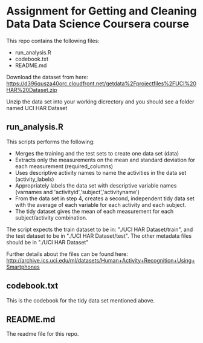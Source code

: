 # Assignment for Getting and Cleaning Data Data Science Coursera course

This repo contains the following files:
* run_analysis.R
* codebook.txt
* README.md

Download the dataset from here: https://d396qusza40orc.cloudfront.net/getdata%2Fprojectfiles%2FUCI%20HAR%20Dataset.zip

Unzip the data set into your working dicrectory and you should see a folder named UCI HAR Dataset

## run_analysis.R
This scripts performs the following:
* Merges the training and the test sets to create one data set (data)
* Extracts only the measurements on the mean and standard deviation for each measurement (required_columns)
* Uses descriptive activity names to name the activities in the data set (activity_labels)
* Appropriately labels the data set with descriptive variable names (varnames and 'activityid','subject','activityname')
* From the data set in step 4, creates a second, independent tidy data set with the average of each variable for each activity and each subject.
* The tidy dataset gives the mean of each measurement for each subject/activity combination.

The script expects the train dataset to be in: "./UCI HAR Dataset/train", and the test dataset to be in "./UCI HAR Dataset/test". The other metadata files should be in "./UCI HAR Dataset"

Further details about the files can be found here: http://archive.ics.uci.edu/ml/datasets/Human+Activity+Recognition+Using+Smartphones

## codebook.txt
This is the codebook for the tidy data set mentioned above. 

## README.md
The readme file for this repo.

